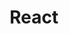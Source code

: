 ---
title: "React"
layout: category
permalink: /categories/react/
author_profile: true
taxonomy: React
sidebar:
    nav: "categories"
---